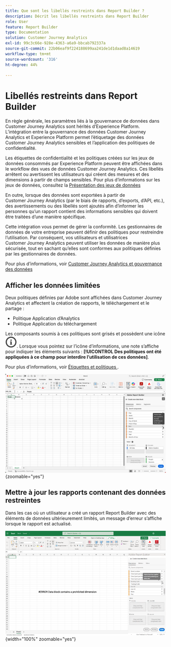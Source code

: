 ```yaml
---
title: Que sont les libellés restreints dans Report Builder ?
description: Décrit les libellés restreints dans Report Builder
role: User
feature: Report Builder
type: Documentation
solution: Customer Journey Analytics
exl-id: 99c3c66e-928e-4363-a6a9-bbcab792337a
source-git-commit: 22b06eaf9f224188699aa241de1d1daad8a14619
workflow-type: tm+mt
source-wordcount: '316'
ht-degree: 44%

---
```


# Libellés restreints dans Report Builder

En règle générale, les paramètres liés à la gouvernance de données dans Customer Journey Analytics sont hérités d’Experience Platform. L’intégration entre la gouvernance des données Customer Journey Analytics et Experience Platform permet l’étiquetage des données Customer Journey Analytics sensibles et l’application des politiques de confidentialité.

Les étiquettes de confidentialité et les politiques créées sur les jeux de données consommés par Experience Platform peuvent être affichées dans le workflow des vues de données Customer Journey Analytics. Ces libellés arrêtent ou avertissent les utilisateurs qui créent des mesures et des dimensions à partir de champs sensibles. Pour plus d’informations sur les jeux de données, consultez la [Présentation des jeux de données](https://experienceleague.adobe.com/fr/docs/experience-platform/catalog/datasets/overview)

En outre, lorsque des données sont exportées à partir de Customer Journey Analytics (par le biais de rapports, d’exports, d’API, etc.), des avertissements ou des libellés sont ajoutés afin d’informer les personnes qu’un rapport contient des informations sensibles qui doivent être traitées d’une manière spécifique.

Cette intégration vous permet de gérer la conformité. Les gestionnaires de données de votre entreprise peuvent définir des politiques pour restreindre l’utilisation. Par conséquent, vos utilisateurs et utilisatrices Customer Journey Analytics peuvent utiliser les données de manière plus sécurisée, tout en sachant qu’elles sont conformes aux politiques définies par les gestionnaires de données.

Pour plus d’informations, voir [Customer Journey Analytics et gouvernance des données](https://experienceleague.adobe.com/fr/docs/analytics-platform/using/cja-privacy/privacy-overview)

## Afficher les données limitées

Deux politiques définies par Adobe sont affichées dans Customer Journey Analytics et affectent la création de rapports, le téléchargement et le partage :

* Politique Application d’Analytics
* Politique Application du téléchargement

Les composants soumis à ces politiques sont grisés et possèdent une icône ![InfoOutline](/help/assets/icons/InfoOutline.svg). Lorsque vous pointez sur l’icône d’informations, une note s’affiche pour indiquer les éléments suivants : **[!UICONTROL Des politiques ont été appliquées à ce champ pour interdire l’utilisation de ces données]**.

Pour plus d’informations, voir [ Étiquettes et politiques ](https://experienceleague.adobe.com/fr/docs/analytics-platform/using/cja-dataviews/data-governance).


![Note de politique indiquant l’utilisation interdite des données.](assets/restricted-label.png){zoomable="yes"}


## Mettre à jour les rapports contenant des données restreintes

Dans les cas où un utilisateur a créé un rapport Report Builder avec des éléments de données ultérieurement limités, un message d’erreur s’affiche lorsque le rapport est actualisé.

![Message d’erreur affiché après la restriction ultérieure des éléments de données.](assets/error-restricted-data.png){width="100%" zoomable="yes"}
